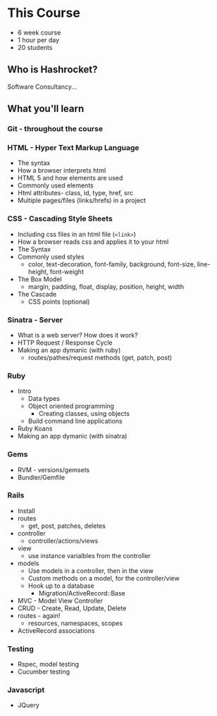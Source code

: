 # This Course

- 6 week course
- 1 hour per day
- 20 students

## Who is Hashrocket?

Software Consultancy...

## What you'll learn
### Git - throughout the course

### HTML - Hyper Text Markup Language

- The syntax
- How a browser interprets html
- HTML 5 and how elements are used
- Commonly used elements
- Html attributes- class, id, type, href, src
- Multiple pages/files (links/hrefs) in a project

### CSS - Cascading Style Sheets

- Including css files in an html file (`<link>`)
- How a browser reads css and applies it to your html
- The Syntax
- Commonly used styles
  - color, text-decoration, font-family, background, font-size, line-height,
    font-weight
- The Box Model
  - margin, padding, float, display, position, height, width
- The Cascade
  - CSS points (optional)

### Sinatra - Server

- What is a web server? How does it work?
- HTTP Request / Response Cycle
- Making an app dymanic (with ruby)
  - routes/pathes/request methods (get, patch, post)

### Ruby

- Intro
  - Data types
  - Object oriented programming
    - Creating classes, using objects
  - Build command line applications
- Ruby Koans
- Making an app dymanic (with sinatra)

### Gems

- RVM - versions/gemsets
- Bundler/Gemfile

### Rails

- Install
- routes
  - get, post, patches, deletes
- controller
  - controller/actions/views
- view
  - use instance varialbles from the controller
- models
  - Use models in a controller, then in the view
  - Custom methods on a model, for the controller/view
  - Hook up to a database
    - Migration/ActiveRecord::Base
- MVC - Model View Controller
- CRUD - Create, Read, Update, Delete
- routes - again!
  - resources, namespaces, scopes
- ActiveRecord associations

### Testing

- Rspec, model testing
- Cucumber testing

### Javascript

- JQuery

